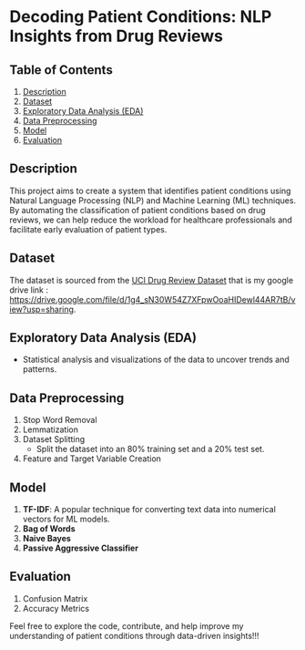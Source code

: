 # Decoding Patient Conditions: NLP Insights from Drug Reviews



## Table of Contents
1. [Description](#description)
2. [Dataset](#dataset)
3. [Exploratory Data Analysis (EDA)](#exploratory-data-analysis-eda)
4. [Data Preprocessing](#data-preprocessing)
5. [Model](#model)
6. [Evaluation](#evaluation)

## Description
This project aims to create a system that identifies patient conditions using Natural Language Processing (NLP) and Machine Learning (ML) techniques. By automating the classification of patient conditions based on drug reviews, we can help reduce the workload for healthcare professionals and facilitate early evaluation of patient types.

## Dataset
The dataset is sourced from the [UCI Drug Review Dataset](https://archive.ics.uci.edu/ml/datasets/Drug+Review+Dataset+%28Drugs.com%29) that is my google drive link : https://drive.google.com/file/d/1g4_sN30W54Z7XFpwOoaHIDewl44AR7tB/view?usp=sharing.

## Exploratory Data Analysis (EDA)
- Statistical analysis and visualizations of the data to uncover trends and patterns.

## Data Preprocessing
1. Stop Word Removal
2. Lemmatization
3. Dataset Splitting
   - Split the dataset into an 80% training set and a 20% test set.
4. Feature and Target Variable Creation

## Model
1. **TF-IDF**: A popular technique for converting text data into numerical vectors for ML models.
2. **Bag of Words**
3. **Naive Bayes**
4. **Passive Aggressive Classifier**

## Evaluation
1. Confusion Matrix
2. Accuracy Metrics

Feel free to explore the code, contribute, and help improve my understanding of patient conditions through data-driven insights!!!
